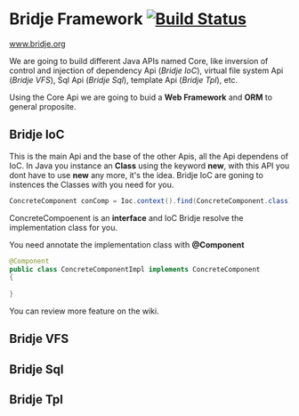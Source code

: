# Bridje Framework [![Build Status](https://travis-ci.org/bridje/bridje-framework.svg?branch=master)](https://travis-ci.org/bridje/bridje-framework)
www.bridje.org

We are going to build different Java APIs named Core, like inversion of control and injection of dependency Api (*Bridje IoC*), virtual file system Api (*Bridje VFS*), Sql Api (*Bridje Sql*), template Api (*Bridje Tpl*), etc.

Using the Core Api we are going to buid a **Web Framework** and **ORM** to general proposite.

Bridje IoC
--

This is the main Api and the base of the other Apis, all the Api dependens of IoC. In Java you instance an **Class** using the keyword **new**, with this API you dont have to use **new** any more, it's the idea. Bridje IoC are goning to instences the Classes with you need for you.

```java
ConcreteComponent conComp = Ioc.context().find(ConcreteComponent.class);
```

ConcreteCompoenent is an **interface** and IoC Bridje resolve the implementation class for you.

You need annotate the implementation class with **@Component**

```java
@Component
public class ConcreteComponentImpl implements ConcreteComponent
{
    
}
```

You can review more feature on the wiki.

Bridje VFS
--

Bridje Sql
--

Bridje Tpl
--

